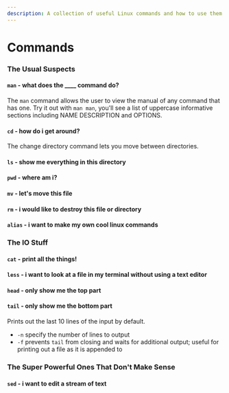```yaml
---
description: A collection of useful Linux commands and how to use them.
---
```


# Commands

### The Usual Suspects

#### `man` - what does the \_\_\_\_ command do?

The `man` command allows the user to view the manual of any command that has one. Try it out with `man man`, you'll see a list of uppercase informative sections including NAME DESCRIPTION and OPTIONS. 

#### `cd` - how do i get around?

The change directory command lets you move between directories.

#### `ls` - show me everything in this directory

#### `pwd` - where am i?

#### `mv` - let's move this file

#### `rm` - i would like to destroy this file or directory

#### `alias` - i want to make my own cool linux commands

### The IO Stuff

#### `cat` - print all the things!

#### `less` - i want to look at a file in my terminal without using a text editor

#### `head` - only show me the top part

#### `tail` - only show me the bottom part

Prints out the last 10 lines of the input by default.

* `-n` specify the number of lines to output
* `-f` prevents `tail` from closing and waits for additional output; useful for printing out a file as it is appended to

### The Super Powerful Ones That Don't Make Sense

#### `sed` - i want to edit a stream of text


